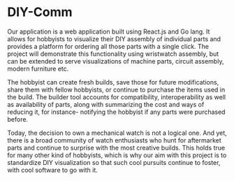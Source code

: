 # DIY-Comm


Our application is a web application built using React.js and Go lang. It allows for hobbyists to visualize their DIY assembly of individual parts and provides a platform for ordering all those parts with a single click. The project will demonstrate this functionality using wristwatch assembly, but can be extended to serve visualizations of machine parts, circuit assembly, modern furniture etc. 

The hobbyist can create fresh builds, save those for future modifications, share them with fellow hobbyists, or continue to purchase the items used in the build. The builder tool accounts for compatibility, interoperability as well as availability of parts, along with summarizing the cost and ways of reducing it, for instance- notifying the hobbyist if any parts were purchased before. 

Today, the decision to own a mechanical watch is not a logical one. And yet, there is a broad community of watch enthusiasts who hunt for aftermarket parts and continue to surprise with the most creative builds. This holds true for many other kind of hobbyists, which is why our aim with this project is to standardize DIY visualization so that such cool pursuits continue to foster, with cool software to go with it.
